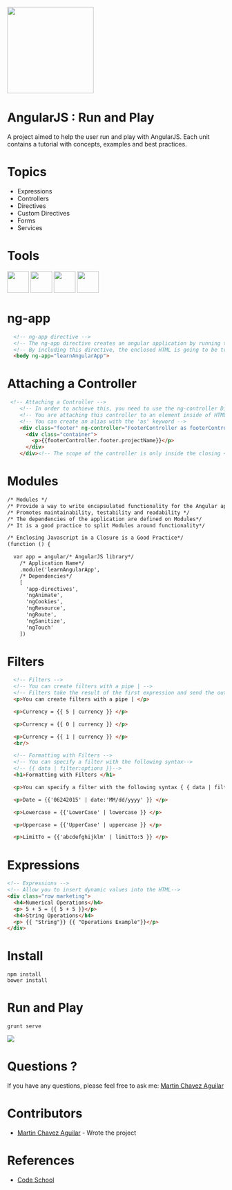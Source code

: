 <a name="README">[<img src="https://pbs.twimg.com/profile_images/2149314222/square.png" width="200px" height="200px" />](https://github.com/MartinChavez/Learn-Javascript)</a>

AngularJS : Run and Play
================

A project aimed to help the user run and play with AngularJS. Each unit contains a tutorial with concepts, examples and best practices.

Topics
================
 - Expressions
 - Controllers
 - Directives
 - Custom Directives
 - Forms
 - Services
 
Tools
====================
<a name="README">[<img src="http://www.jetbus.io/images/logo-node.png" width="50px" height="50px" />](https://nodejs.org/)</a>
<a name="README">[<img src="https://camo.githubusercontent.com/39242419c60a53e1f3cecdeecb2460acce47366f/687474703a2f2f6772756e746a732e636f6d2f696d672f6772756e742d6c6f676f2d6e6f2d776f72646d61726b2e737667" width="50px" height="50px" />](https://github.com/gruntjs/grunt)</a>
<a name="README">[<img src="https://camo.githubusercontent.com/aad5f0385a2d8524cb366a1bad62bc74e797743a/687474703a2f2f692e696d6775722e636f6d2f516d47485067632e706e67" width="50px" height="50px" />](http://bower.io/)</a>
<a name="README">[<img src="https://www.npmjs.com/static/images/npm-logo.svg" width="50px" height="50px" />](https://www.npmjs.com/)</a>
 
ng-app 
====================
```HTML
  <!-- ng-app directive -->
  <!-- The ng-app directive creates an angular application by running the specified module when the document loads -->
  <!-- By including this directive, the enclosed HTML is going to be treated as part of the Angular app -->
  <body ng-app="learnAngularApp">
```
Attaching a Controller
====================
```HTML
 <!-- Attaching a Controller -->
    <!-- In order to achieve this, you need to use the ng-controller Directive -->
    <!-- You are attaching this controller to an element inside of HTML tags-->
    <!-- You can create an alias with the 'as' keyword -->
    <div class="footer" ng-controller="FooterController as footerController">
      <div class="container">
        <p>{{footerController.footer.projectName}}</p>
      </div>
    </div><!-- The scope of the controller is only inside the closing <div> -->
```
Modules
====================
```HTML
/* Modules */
/* Provide a way to write encapsulated functionality for the Angular application */
/* Promotes maintainability, testability and readability */
/* The dependencies of the application are defined on Modules*/
/* It is a good practice to split Modules around functionality*/

/* Enclosing Javascript in a Closure is a Good Practice*/
(function () {

  var app = angular/* AngularJS library*/
    /* Application Name*/
    .module('learnAngularApp',
    /* Dependencies*/
    [
      'app-directives',
      'ngAnimate',
      'ngCookies',
      'ngResource',
      'ngRoute',
      'ngSanitize',
      'ngTouch'
    ])
```
Filters
====================
```HTML
  <!-- Filters -->
  <!-- You can create filters with a pipe | -->
  <!-- Filters take the result of the first expression and send the output into the second expression -->
  <p>You can create filters with a pipe | </p>

  <p>Currency = {{ 5 | currency }} </p>

  <p>Currency = {{ 0 | currency }} </p>

  <p>Currency = {{ 1 | currency }} </p>
  <br/>

  <!-- Formatting with Filters -->
  <!-- You can specify a filter with the following syntax-->
  <!-- {{ data | filter:options }}-->
  <h1>Formatting with Filters </h1>

  <p>You can specify a filter with the following syntax { { data | filter:options } } </p>

  <p>Date = {{'06242015' | date:'MM/dd/yyyy' }} </p>

  <p>Lowercase = {{'LowerCase' | lowercase }} </p>

  <p>Uppercase = {{'UpperCase' | uppercase }} </p>

  <p>LimitTo = {{'abcdefghijklm' | limitTo:5 }} </p>
```
Expressions
====================
```HTML
<!-- Expressions -->
<!-- Allow you to insert dynamic values into the HTML-->
<div class="row marketing">
  <h4>Numerical Operations</h4>
  <p> 5 + 5 = {{ 5 + 5 }}</p>
  <h4>String Operations</h4>
  <p> {{ "String"}} {{ "Operations Example"}}</p>
</div>
```
Install
====================
```Terminal
npm install
bower install
```

Run and Play
====================
```Terminal
grunt serve
```
<img src="https://s3-us-west-2.amazonaws.com/testdrivenlearningbucket/AngularRunAndPlay.png" />

Questions ?
====================
If you have any questions, please feel free to ask me:
[Martin Chavez Aguilar](mailto:martin.chavez@live.com)

Contributors
====================
* [Martin Chavez Aguilar](https://www.linkedin.com/in/martinchavezaguilar) - Wrote the project

References
====================
* [Code School](https://www.codeschool.com/)
